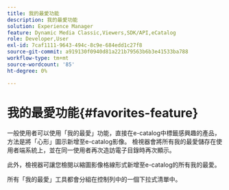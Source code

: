 ```yaml
---
title: 我的最愛功能
description: 我的最愛功能
solution: Experience Manager
feature: Dynamic Media Classic,Viewers,SDK/API,eCatalog
role: Developer,User
exl-id: 7caf1111-9643-494c-8c9e-684edd1c27f8
source-git-commit: a919130f0940d81a221b79563b6b3e41533ba788
workflow-type: tm+mt
source-wordcount: '85'
ht-degree: 0%

---
```


# 我的最愛功能{#favorites-feature}

一般使用者可以使用「我的最愛」功能，直接在e-catalog中標籤感興趣的產品，方法是將「心形」圖示新增至e-catalog影像。 檢視器會將所有我的最愛儲存在使用者端系統上，並在同一使用者再次造訪電子目錄時再次顯示。

此外，檢視器可讓您檢閱以縮圖影像格線形式新增至e-catalog的所有我的最愛。

所有「我的最愛」工具都會分組在控制列中的一個下拉式清單中。
